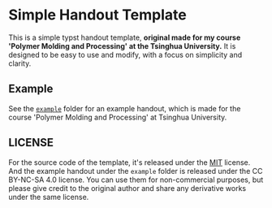 # Simple Handout Template

This is a simple typst handout template, **original made for my course 'Polymer Molding and Processing' at the Tsinghua University.** It is designed to be easy to use and modify, with a focus on simplicity and clarity.

## Example

See the [`example`](example/README.md) folder for an example handout, which is made for the course 'Polymer Molding and Processing' at Tsinghua University.

## LICENSE

For the source code of the template, it's released under the [MIT](LICENSE) license. And the example handout under the `example` folder is released under the CC BY-NC-SA 4.0 license. You can use them for non-commercial purposes, but please give credit to the original author and share any derivative works under the same license.
